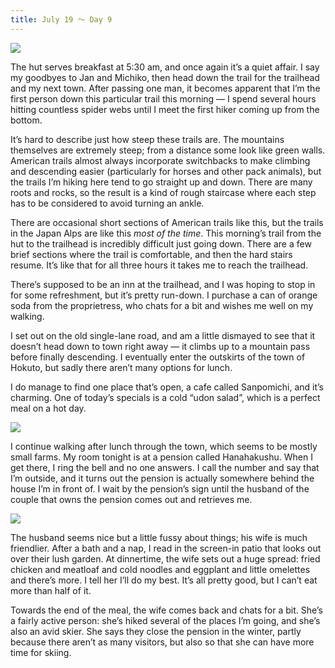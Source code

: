 ```yaml
---
title: July 19 ～ Day 9
---
```


![](./images/IMG_8056.jpg)

The hut serves breakfast at 5:30 am, and once again it’s a quiet affair. I say my goodbyes to Jan and Michiko, then head down the trail for the trailhead and my next town. After passing one man, it becomes apparent that I’m the first person down this particular trail this morning — I spend several hours hitting countless spider webs until I meet the first hiker coming up from the bottom.

It’s hard to describe just how steep these trails are. The mountains themselves are extremely steep; from a distance some look like green walls. American trails almost always incorporate switchbacks to make climbing and descending easier (particularly for horses and other pack animals), but the trails I’m hiking here tend to go straight up and down. There are many roots and rocks, so the result is a kind of rough staircase where each step has to be considered to avoid turning an ankle.

There are occasional short sections of American trails like this, but the trails in the Japan Alps are like this _most of the time_. This morning’s trail from the hut to the trailhead is incredibly difficult just going down. There are a few brief sections where the trail is comfortable, and then the hard stairs resume. It’s like that for all three hours it takes me to reach the trailhead.

There’s supposed to be an inn at the trailhead, and I was hoping to stop in for some refreshment, but it’s pretty run-down. I purchase a can of orange soda from the proprietress, who chats for a bit and wishes me well on my walking.

I set out on the old single-lane road, and am a little dismayed to see that it doesn’t head down to town right away — it climbs up to a mountain pass before finally descending. I eventually enter the outskirts of the town of Hokuto, but sadly there aren’t many options for lunch.

I do manage to find one place that’s open, a cafe called Sanpomichi, and it’s charming. One of today’s specials is a cold “udon salad”, which is a perfect meal on a hot day.

![](./images/IMG_8089.jpg)

I continue walking after lunch through the town, which seems to be mostly small farms. My room tonight is at a pension called Hanahakushu. When I get there, I ring the bell and no one answers. I call the number and say that I’m outside, and it turns out the pension is actually somewhere behind the house I’m in front of. I wait by the pension’s sign until the husband of the couple that owns the pension comes out and retrieves me.

![](./images/IMG_8092.jpg)

The husband seems nice but a little fussy about things; his wife is much friendlier. After a bath and a nap, I read in the screen-in patio that looks out over their lush garden. At dinnertime, the wife sets out a huge spread: fried chicken and meatloaf and cold noodles and eggplant and little omelettes and there’s more. I tell her I’ll do my best. It’s all pretty good, but I can’t eat more than half of it.

Towards the end of the meal, the wife comes back and chats for a bit. She’s a fairly active person: she’s hiked several of the places I’m going, and she’s also an avid skier. She says they close the pension in the winter, partly because there aren’t as many visitors, but also so that she can have more time for skiing.
